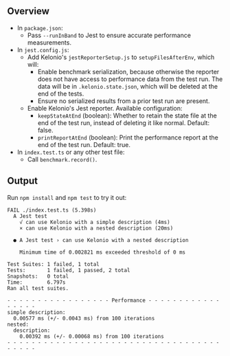 ## Overview
* In `package.json`:
  * Pass `--runInBand` to Jest to ensure accurate performance measurements.
* In `jest.config.js`:
  * Add Kelonio's `jestReporterSetup.js` to `setupFilesAfterEnv`, which will:
    * Enable benchmark serialization, because otherwise the reporter does not
      have access to performance data from the test run. The data will be in
      `.kelonio.state.json`, which will be deleted at the end of the tests.
    * Ensure no serialized results from a prior test run are present.
  * Enable Kelonio's Jest reporter. Available configuration:
    * `keepStateAtEnd` (boolean): Whether to retain the state file at the end of the test run,
      instead of deleting it like normal. Default: false.
    * `printReportAtEnd` (boolean): Print the performance report at the end of the test run.
      Default: true.
* In `index.test.ts` or any other test file:
  * Call `benchmark.record()`.

## Output
Run `npm install` and `npm test` to try it out:

```
FAIL ./index.test.ts (5.398s)
  A Jest test
    √ can use Kelonio with a simple description (4ms)
    × can use Kelonio with a nested description (20ms)

  ● A Jest test › can use Kelonio with a nested description

    Minimum time of 0.002821 ms exceeded threshold of 0 ms

Test Suites: 1 failed, 1 total
Tests:       1 failed, 1 passed, 2 total
Snapshots:   0 total
Time:        6.797s
Ran all test suites.

- - - - - - - - - - - - - - - - - Performance - - - - - - - - - - - - - - - - -
simple description:
  0.00577 ms (+/- 0.0043 ms) from 100 iterations
nested:
  description:
    0.00392 ms (+/- 0.00068 ms) from 100 iterations
- - - - - - - - - - - - - - - - - - - - - - - - - - - - - - - - - - - - - - - -
```

